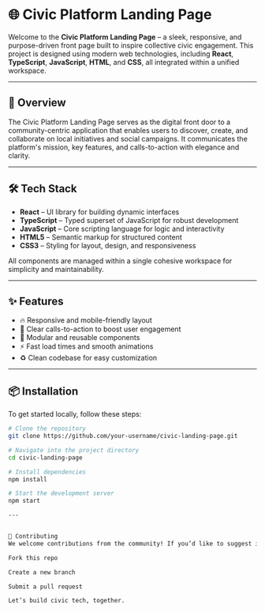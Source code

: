 # 🌐 Civic Platform Landing Page

Welcome to the **Civic Platform Landing Page** – a sleek, responsive, and purpose-driven front page built to inspire collective civic engagement. This project is designed using modern web technologies, including **React**, **TypeScript**, **JavaScript**, **HTML**, and **CSS**, all integrated within a unified workspace.

---

## 🚀 Overview

The Civic Platform Landing Page serves as the digital front door to a community-centric application that enables users to discover, create, and collaborate on local initiatives and social campaigns. It communicates the platform's mission, key features, and calls-to-action with elegance and clarity.

---

## 🛠 Tech Stack

- **React** – UI library for building dynamic interfaces
- **TypeScript** – Typed superset of JavaScript for robust development
- **JavaScript** – Core scripting language for logic and interactivity
- **HTML5** – Semantic markup for structured content
- **CSS3** – Styling for layout, design, and responsiveness

All components are managed within a single cohesive workspace for simplicity and maintainability.



---

## ✨ Features

- 🔥 Responsive and mobile-friendly layout
- 🎯 Clear calls-to-action to boost user engagement
- 🧩 Modular and reusable components
- ⚡ Fast load times and smooth animations
- ♻️ Clean codebase for easy customization

---

## 📦 Installation

To get started locally, follow these steps:

```bash
# Clone the repository
git clone https://github.com/your-username/civic-landing-page.git

# Navigate into the project directory
cd civic-landing-page

# Install dependencies
npm install

# Start the development server
npm start

---


🙌 Contributing
We welcome contributions from the community! If you’d like to suggest improvements or report bugs, feel free to:

Fork this repo

Create a new branch

Submit a pull request

Let’s build civic tech, together.
